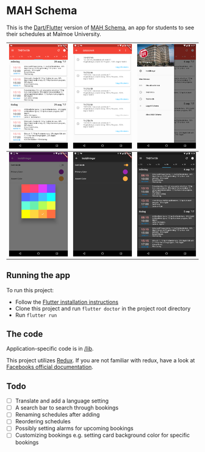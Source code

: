 # MAH Schema

This is the [Dart/Flutter](http://flutter.io/) version of [MAH Schema](https://play.google.com/store/apps/details?id=com.mahschema), an app for students to see their schedules at Malmoe University.

![](screenshots/1.png)  |  ![](screenshots/6.png) | ![](screenshots/3.png)
| ------------------------- | ------------------------- | ----------- 
![](screenshots/4.png)  |  ![](screenshots/5.png) | ![](screenshots/2.png)

## Running the app

To run this project:
 - Follow the [Flutter installation instructions](https://flutter.io/setup/)
 - Clone this project and run `flutter doctor` in the project root directory
 - Run `flutter run` 
 
## The code

Application-specific code is in [/lib](/lib). 

This project utilizes [Redux](https://pub.dartlang.org/packages/redux). If you are not familiar with redux, have a look at [Facebooks official documentation](https://github.com/reactjs/redux).

## Todo

 - [ ] Translate and add a language setting
 - [ ] A search bar to search through bookings
 - [ ] Renaming schedules after adding
 - [ ] Reordering schedules
 - [ ] Possibly setting alarms for upcoming bookings
 - [ ] Customizing bookings e.g. setting card background color for specific bookings